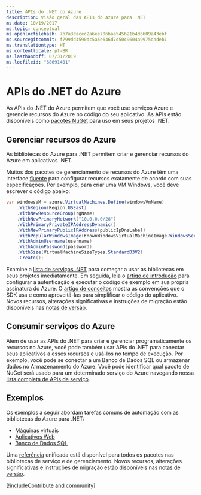 ```yaml
---
title: APIs do .NET do Azure
description: Visão geral das APIs do Azure para .NET
ms.date: 10/19/2017
ms.topic: conceptual
ms.openlocfilehash: 7b7a3dacec2a6ee706baa545621b4d6609a43ebf
ms.sourcegitcommit: f799dd4590dc5a5e646d7d50c9604a9975dadeb1
ms.translationtype: HT
ms.contentlocale: pt-BR
ms.lasthandoff: 07/31/2019
ms.locfileid: "68691401"
---
```

# <a name="azure-net-apis"></a>APIs do .NET do Azure

As APIs do .NET do Azure permitem que você use serviços Azure e gerencie recursos do Azure no código do seu aplicativo. As APIs estão disponíveis como [pacotes NuGet](/dotnet/api/overview/azure/) para uso em seus projetos .NET. 

## <a name="manage-azure-resources"></a>Gerenciar recursos do Azure

As bibliotecas do Azure para .NET permitem criar e gerenciar recursos do Azure em aplicativos .NET.

Muitos dos pacotes de gerenciamento de recursos do Azure têm uma interface [fluente](dotnet-sdk-azure-concepts.md) para configurar recursos exatamente de acordo com suas especificações. Por exemplo, para criar uma VM Windows, você deve escrever o código abaixo:

```csharp
var windowsVM = azure.VirtualMachines.Define(windowsVmName)
    .WithRegion(Region.USEast)
    .WithNewResourceGroup(rgName)
    .WithNewPrimaryNetwork("10.0.0.0/28")
    .WithPrimaryPrivateIPAddressDynamic()
    .WithNewPrimaryPublicIPAddress(publicIpDnsLabel)
    .WithPopularWindowsImage(KnownWindowsVirtualMachineImage.WindowsServer2012R2Datacenter)
    .WithAdminUsername(username)
    .WithAdminPassword(password)
    .WithSize(VirtualMachineSizeTypes.StandardD3V2)
    .Create();
 ```

Examine a [lista de serviços .NET](/dotnet/api/overview/azure/) para começar a usar as bibliotecas em seus projetos imediatamente. Em seguida, leia o [artigo de introdução](dotnet-sdk-azure-get-started.md) para configurar a autenticação e executar o código de exemplo em sua própria assinatura do Azure.  O [artigo de conceitos](dotnet-sdk-azure-concepts.md) mostra as convenções que o SDK usa e como aproveitá-las para simplificar o código do aplicativo. Novos recursos, alterações significativas e instruções de migração estão disponíveis nas [notas de versão](https://github.com/Azure/azure-libraries-for-net).

## <a name="consume-azure-services"></a>Consumir serviços do Azure

Além de usar as APIs do .NET para criar e gerenciar programaticamente os recursos no Azure, você pode também usar APIs do .NET para conectar seus aplicativos a esses recursos e usá-los no tempo de execução.  Por exemplo, você pode se conectar a um Banco de Dados SQL ou armazenar dados no Armazenamento do Azure.  Você pode identificar qual pacote de NuGet será usado para um determinado serviço do Azure navegando nossa [lista completa de APIs de serviço](/dotnet/api/overview/azure/).  

## <a name="samples"></a>Exemplos

Os exemplos a seguir abordam tarefas comuns de automação com as bibliotecas do Azure para .NET:

- [Máquinas virtuais](dotnet-samples.md)
- [Aplicativos Web](dotnet-samples.md)
- [Banco de Dados SQL](dotnet-samples.md)

Uma [referência](/dotnet/api/overview/azure/?view=azure-dotnet) unificada está disponível para todos os pacotes nas bibliotecas de serviço e de gerenciamento. Novos recursos, alterações significativas e instruções de migração estão disponíveis nas [notas de versão](https://github.com/Azure/azure-libraries-for-net).

[!include[Contribute and community](includes/contribute.md)]